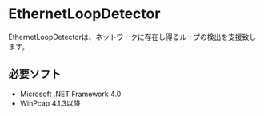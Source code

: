 EthernetLoopDetector
====================

EthernetLoopDetectorは、ネットワークに存在し得るループの検出を支援致します。

必要ソフト
----------

- Microsoft .NET Framework 4.0
- WinPcap 4.1.3以降
